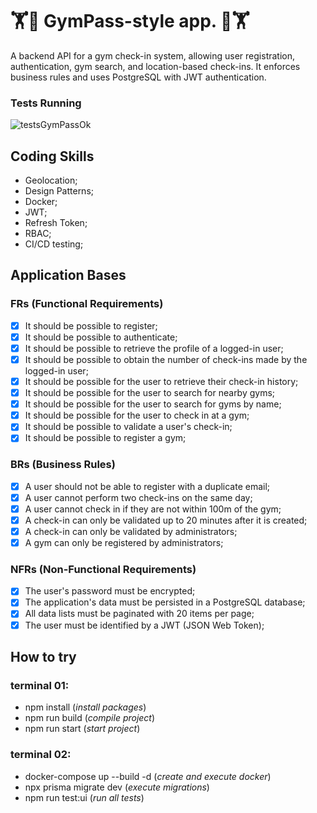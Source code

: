 # 🏋️🦾 GymPass-style app. 🦾🏋️

A backend API for a gym check-in system, allowing user registration, authentication, gym search, and location-based check-ins. It enforces business rules and uses PostgreSQL with JWT authentication.

### Tests Running
![testsGymPassOk](https://github.com/user-attachments/assets/fa3b1ad5-bc07-4b0f-a86a-b39443f34b4c)


## Coding Skills
- Geolocation;
- Design Patterns;
- Docker;
- JWT;
- Refresh Token;
- RBAC;
- CI/CD testing;

## Application Bases

### FRs (Functional Requirements)
- [x] It should be possible to register;
- [x] It should be possible to authenticate;
- [x] It should be possible to retrieve the profile of a logged-in user;
- [x] It should be possible to obtain the number of check-ins made by the logged-in user;
- [x] It should be possible for the user to retrieve their check-in history;
- [x] It should be possible for the user to search for nearby gyms;
- [x] It should be possible for the user to search for gyms by name;
- [x] It should be possible for the user to check in at a gym;
- [x] It should be possible to validate a user's check-in;
- [x] It should be possible to register a gym;

### BRs (Business Rules)
- [x] A user should not be able to register with a duplicate email;
- [x] A user cannot perform two check-ins on the same day;
- [x] A user cannot check in if they are not within 100m of the gym;
- [x] A check-in can only be validated up to 20 minutes after it is created;
- [x] A check-in can only be validated by administrators;
- [x] A gym can only be registered by administrators;

### NFRs (Non-Functional Requirements)
- [x] The user's password must be encrypted;
- [x] The application's data must be persisted in a PostgreSQL database;
- [x] All data lists must be paginated with 20 items per page;
- [x] The user must be identified by a JWT (JSON Web Token);

## How to try

### terminal 01:
- npm install (*install packages*)
- npm run build (*compile project*)
- npm run start (*start project*)

### terminal 02:
- docker-compose up --build -d (*create and execute docker*)
- npx prisma migrate dev (*execute migrations*)
- npm run test:ui (*run all tests*)
